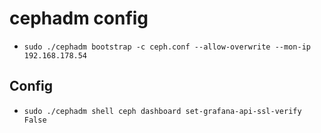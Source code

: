 # cephadm config

- `sudo ./cephadm bootstrap -c ceph.conf --allow-overwrite --mon-ip 192.168.178.54`

## Config

- `sudo ./cephadm shell ceph dashboard set-grafana-api-ssl-verify False`
